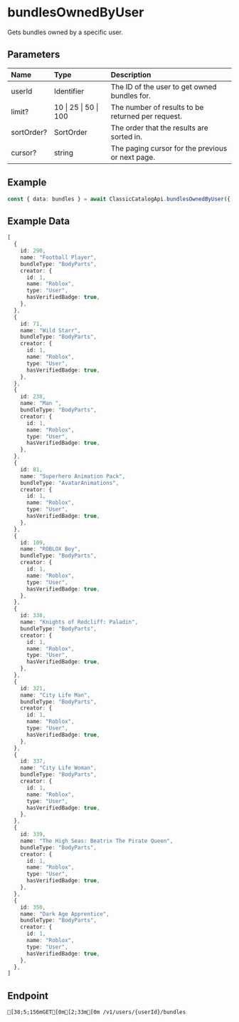 
# bundlesOwnedByUser
Gets bundles owned by a specific user.


## Parameters
| Name       | Type                  | Description                                       |
| :--------- | :-------------------- | :------------------------------------------------ |
| userId     | Identifier            | The ID of the user to get owned bundles for.      |
| limit?     | 10 \| 25 \| 50 \| 100 | The number of results to be returned per request. |
| sortOrder? | SortOrder             | The order that the results are sorted in.         |
| cursor?    | string                | The paging cursor for the previous or next page.  |



## Example
```ts copy showLineNumbers
const { data: bundles } = await ClassicCatalogApi.bundlesOwnedByUser({ userId: 45348281 }); 
```


## Example Data
```ts copy showLineNumbers
[
  {
    id: 290,
    name: "Football Player",
    bundleType: "BodyParts",
    creator: {
      id: 1,
      name: "Roblox",
      type: "User",
      hasVerifiedBadge: true,
    },
  },
  {
    id: 71,
    name: "Wild Starr",
    bundleType: "BodyParts",
    creator: {
      id: 1,
      name: "Roblox",
      type: "User",
      hasVerifiedBadge: true,
    },
  },
  {
    id: 238,
    name: "Man ",
    bundleType: "BodyParts",
    creator: {
      id: 1,
      name: "Roblox",
      type: "User",
      hasVerifiedBadge: true,
    },
  },
  {
    id: 81,
    name: "Superhero Animation Pack",
    bundleType: "AvatarAnimations",
    creator: {
      id: 1,
      name: "Roblox",
      type: "User",
      hasVerifiedBadge: true,
    },
  },
  {
    id: 109,
    name: "ROBLOX Boy",
    bundleType: "BodyParts",
    creator: {
      id: 1,
      name: "Roblox",
      type: "User",
      hasVerifiedBadge: true,
    },
  },
  {
    id: 338,
    name: "Knights of Redcliff: Paladin",
    bundleType: "BodyParts",
    creator: {
      id: 1,
      name: "Roblox",
      type: "User",
      hasVerifiedBadge: true,
    },
  },
  {
    id: 321,
    name: "City Life Man",
    bundleType: "BodyParts",
    creator: {
      id: 1,
      name: "Roblox",
      type: "User",
      hasVerifiedBadge: true,
    },
  },
  {
    id: 337,
    name: "City Life Woman",
    bundleType: "BodyParts",
    creator: {
      id: 1,
      name: "Roblox",
      type: "User",
      hasVerifiedBadge: true,
    },
  },
  {
    id: 339,
    name: "The High Seas: Beatrix The Pirate Queen",
    bundleType: "BodyParts",
    creator: {
      id: 1,
      name: "Roblox",
      type: "User",
      hasVerifiedBadge: true,
    },
  },
  {
    id: 350,
    name: "Dark Age Apprentice",
    bundleType: "BodyParts",
    creator: {
      id: 1,
      name: "Roblox",
      type: "User",
      hasVerifiedBadge: true,
    },
  },
] 
```


## Endpoint
```ansi
[38;5;156mGET[0m[2;33m[0m /v1/users/{userId}/bundles
```
  